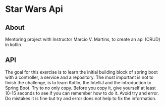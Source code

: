 # Star Wars Api

## About
Mentoring project with Instructor Marcio V. Martins,
to create an api (CRUD) in kotlin

## API

The goal for this exercise is to learn the initial building block of spring boot with a controller,
a service and a repository.
The most important is not to finish the challenge, is to learn Kotlin, 
the IntelliJ and the introduction to Spring Boot.
Try to no only copy. Before you copy it, give yourself at least 10-15 seconds to see if 
you can remember how to do it. Avoid try and error.
Do mistakes it is fine but try and error does not help to fix the information.